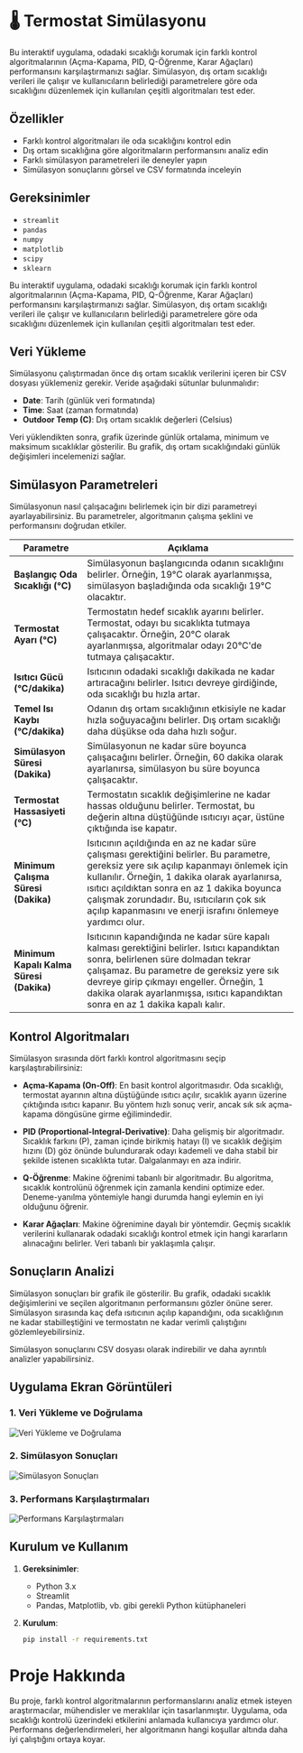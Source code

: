 # 🌡️ Termostat Simülasyonu

Bu interaktif uygulama, odadaki sıcaklığı korumak için farklı kontrol algoritmalarının (Açma-Kapama, PID, Q-Öğrenme, Karar Ağaçları) performansını karşılaştırmanızı sağlar. Simülasyon, dış ortam sıcaklığı verileri ile çalışır ve kullanıcıların belirlediği parametrelere göre oda sıcaklığını düzenlemek için kullanılan çeşitli algoritmaları test eder.

## Özellikler

- Farklı kontrol algoritmaları ile oda sıcaklığını kontrol edin
- Dış ortam sıcaklığına göre algoritmaların performansını analiz edin
- Farklı simülasyon parametreleri ile deneyler yapın
- Simülasyon sonuçlarını görsel ve CSV formatında inceleyin

## Gereksinimler

- `streamlit`
- `pandas`
- `numpy`
- `matplotlib`
- `scipy`
- `sklearn`



Bu interaktif uygulama, odadaki sıcaklığı korumak için farklı kontrol algoritmalarının (Açma-Kapama, PID, Q-Öğrenme, Karar Ağaçları) performansını karşılaştırmanızı sağlar. Simülasyon, dış ortam sıcaklığı verileri ile çalışır ve kullanıcıların belirlediği parametrelere göre oda sıcaklığını düzenlemek için kullanılan çeşitli algoritmaları test eder.

## Veri Yükleme

Simülasyonu çalıştırmadan önce dış ortam sıcaklık verilerini içeren bir CSV dosyası yüklemeniz gerekir. Veride aşağıdaki sütunlar bulunmalıdır:

- **Date**: Tarih (günlük veri formatında)
- **Time**: Saat (zaman formatında)
- **Outdoor Temp (C)**: Dış ortam sıcaklık değerleri (Celsius)

Veri yüklendikten sonra, grafik üzerinde günlük ortalama, minimum ve maksimum sıcaklıklar gösterilir. Bu grafik, dış ortam sıcaklığındaki günlük değişimleri incelemenizi sağlar.

## Simülasyon Parametreleri

Simülasyonun nasıl çalışacağını belirlemek için bir dizi parametreyi ayarlayabilirsiniz. Bu parametreler, algoritmanın çalışma şeklini ve performansını doğrudan etkiler.

| Parametre                       | Açıklama                                                                                                                                                    |
|----------------------------------|------------------------------------------------------------------------------------------------------------------------------------------------------------|
| **Başlangıç Oda Sıcaklığı (°C)** | Simülasyonun başlangıcında odanın sıcaklığını belirler. Örneğin, 19°C olarak ayarlanmışsa, simülasyon başladığında oda sıcaklığı 19°C olacaktır.             |
| **Termostat Ayarı (°C)**         | Termostatın hedef sıcaklık ayarını belirler. Termostat, odayı bu sıcaklıkta tutmaya çalışacaktır. Örneğin, 20°C olarak ayarlanmışsa, algoritmalar odayı 20°C'de tutmaya çalışacaktır. |
| **Isıtıcı Gücü (°C/dakika)**     | Isıtıcının odadaki sıcaklığı dakikada ne kadar artıracağını belirler. Isıtıcı devreye girdiğinde, oda sıcaklığı bu hızla artar.                              |
| **Temel Isı Kaybı (°C/dakika)**  | Odanın dış ortam sıcaklığının etkisiyle ne kadar hızla soğuyacağını belirler. Dış ortam sıcaklığı daha düşükse oda daha hızlı soğur.                         |
| **Simülasyon Süresi (Dakika)**   | Simülasyonun ne kadar süre boyunca çalışacağını belirler. Örneğin, 60 dakika olarak ayarlanırsa, simülasyon bu süre boyunca çalışacaktır.                   |
| **Termostat Hassasiyeti (°C)**   | Termostatın sıcaklık değişimlerine ne kadar hassas olduğunu belirler. Termostat, bu değerin altına düştüğünde ısıtıcıyı açar, üstüne çıktığında ise kapatır. |
| **Minimum Çalışma Süresi (Dakika)** | Isıtıcının açıldığında en az ne kadar süre çalışması gerektiğini belirler. Bu parametre, gereksiz yere sık açılıp kapanmayı önlemek için kullanılır. Örneğin, 1 dakika olarak ayarlanırsa, ısıtıcı açıldıktan sonra en az 1 dakika boyunca çalışmak zorundadır. Bu, ısıtıcıların çok sık açılıp kapanmasını ve enerji israfını önlemeye yardımcı olur.|
| **Minimum Kapalı Kalma Süresi (Dakika)** | Isıtıcının kapandığında ne kadar süre kapalı kalması gerektiğini belirler. Isıtıcı kapandıktan sonra, belirlenen süre dolmadan tekrar çalışamaz. Bu parametre de gereksiz yere sık devreye girip çıkmayı engeller. Örneğin, 1 dakika olarak ayarlanmışsa, ısıtıcı kapandıktan sonra en az 1 dakika kapalı kalır. |

## Kontrol Algoritmaları

Simülasyon sırasında dört farklı kontrol algoritmasını seçip karşılaştırabilirsiniz:

- **Açma-Kapama (On-Off)**: En basit kontrol algoritmasıdır. Oda sıcaklığı, termostat ayarının altına düştüğünde ısıtıcı açılır, sıcaklık ayarın üzerine çıktığında ısıtıcı kapanır. Bu yöntem hızlı sonuç verir, ancak sık sık açma-kapama döngüsüne girme eğilimindedir.

- **PID (Proportional-Integral-Derivative)**: Daha gelişmiş bir algoritmadır. Sıcaklık farkını (P), zaman içinde birikmiş hatayı (I) ve sıcaklık değişim hızını (D) göz önünde bulundurarak odayı kademeli ve daha stabil bir şekilde istenen sıcaklıkta tutar. Dalgalanmayı en aza indirir.

- **Q-Öğrenme**: Makine öğrenimi tabanlı bir algoritmadır. Bu algoritma, sıcaklık kontrolünü öğrenmek için zamanla kendini optimize eder. Deneme-yanılma yöntemiyle hangi durumda hangi eylemin en iyi olduğunu öğrenir.

- **Karar Ağaçları**: Makine öğrenimine dayalı bir yöntemdir. Geçmiş sıcaklık verilerini kullanarak odadaki sıcaklığı kontrol etmek için hangi kararların alınacağını belirler. Veri tabanlı bir yaklaşımla çalışır.

## Sonuçların Analizi

Simülasyon sonuçları bir grafik ile gösterilir. Bu grafik, odadaki sıcaklık değişimlerini ve seçilen algoritmanın performansını gözler önüne serer. Simülasyon sırasında kaç defa ısıtıcının açılıp kapandığını, oda sıcaklığının ne kadar stabilleştiğini ve termostatın ne kadar verimli çalıştığını gözlemleyebilirsiniz.

Simülasyon sonuçlarını CSV dosyası olarak indirebilir ve daha ayrıntılı analizler yapabilirsiniz.

## Uygulama Ekran Görüntüleri

### 1. Veri Yükleme ve Doğrulama
![Veri Yükleme ve Doğrulama](https://github.com/user-attachments/assets/1b48982a-cdda-4b06-99a4-18fcb8043467)

### 2. Simülasyon Sonuçları
![Simülasyon Sonuçları](https://github.com/user-attachments/assets/fcefe19c-df64-4abd-bede-c6d041b7752c)

### 3. Performans Karşılaştırmaları
![Performans Karşılaştırmaları](https://github.com/user-attachments/assets/facb7007-dc3a-4b22-8d43-350706e9175d)

## Kurulum ve Kullanım

1. **Gereksinimler**: 
   - Python 3.x
   - Streamlit
   - Pandas, Matplotlib, vb. gibi gerekli Python kütüphaneleri

2. **Kurulum**:
   ```bash
   pip install -r requirements.txt

# Proje Hakkında
Bu proje, farklı kontrol algoritmalarının performanslarını analiz etmek isteyen araştırmacılar, mühendisler ve meraklılar için tasarlanmıştır. Uygulama, oda sıcaklığı kontrolü üzerindeki etkilerini anlamada kullanıcıya yardımcı olur. Performans değerlendirmeleri, her algoritmanın hangi koşullar altında daha iyi çalıştığını ortaya koyar.
